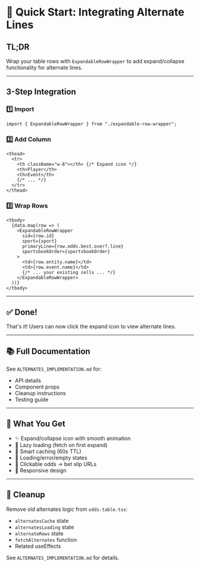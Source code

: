# 🚀 Quick Start: Integrating Alternate Lines

## TL;DR

Wrap your table rows with `ExpandableRowWrapper` to add expand/collapse functionality for alternate lines.

---

## 3-Step Integration

### 1️⃣ Import

```tsx
import { ExpandableRowWrapper } from "./expandable-row-wrapper";
```

### 2️⃣ Add Column

```tsx
<thead>
  <tr>
    <th className="w-8"></th> {/* Expand icon */}
    <th>Player</th>
    <th>Event</th>
    {/* ... */}
  </tr>
</thead>
```

### 3️⃣ Wrap Rows

```tsx
<tbody>
  {data.map(row => (
    <ExpandableRowWrapper
      sid={row.id}
      sport={sport}
      primaryLine={row.odds.best.over?.line}
      sportsbookOrder={sportsbookOrder}
    >
      <td>{row.entity.name}</td>
      <td>{row.event.name}</td>
      {/* ... your existing cells ... */}
    </ExpandableRowWrapper>
  ))}
</tbody>
```

---

## ✅ Done!

That's it! Users can now click the expand icon to view alternate lines.

---

## 📚 Full Documentation

See `ALTERNATES_IMPLEMENTATION.md` for:
- API details
- Component props
- Cleanup instructions
- Testing guide

---

## 🎯 What You Get

- ✨ Expand/collapse icon with smooth animation
- 🚀 Lazy loading (fetch on first expand)
- 💾 Smart caching (60s TTL)
- 🎨 Loading/error/empty states
- 🔗 Clickable odds → bet slip URLs
- 📱 Responsive design

---

## 🧹 Cleanup

Remove old alternates logic from `odds-table.tsx`:
- `alternatesCache` state
- `alternatesLoading` state
- `alternateRows` state
- `fetchAlternates` function
- Related useEffects

See `ALTERNATES_IMPLEMENTATION.md` for details.




